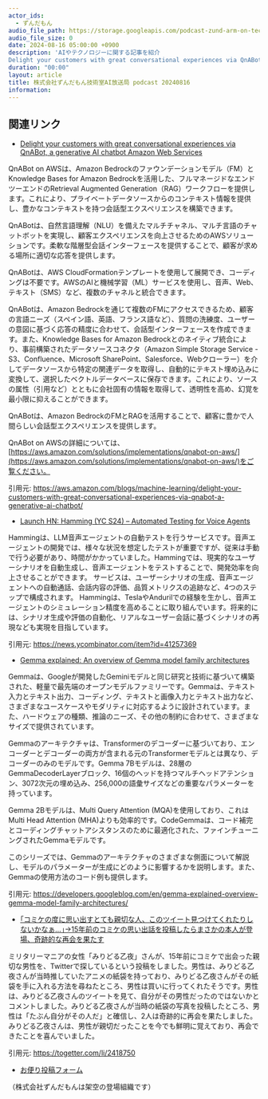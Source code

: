 ```yaml
---
actor_ids:
  - ずんだもん
audio_file_path: https://storage.googleapis.com/podcast-zund-arm-on-tech/audio/株式会社ずんだもん技術室AI放送局_podcast_20240816.mp3
audio_file_size: 0
date: 2024-08-16 05:00:00 +0900
description: 'AIやテクノロジーに関する記事を紹介  
Delight your customers with great conversational experiences via QnABot, a generative AI chatbot  Amazon Web Services、Launch HN: Hamming (YC S24) – Automated Testing for Voice Agents、Gemma explained: An overview of Gemma model family architectures、｢コミケの度に思い出すとても親切な人、このツイート見つけてくれたりしないかなぁ...｣→15年前のコミケの思い出話を投稿したらまさかの本人が登場、奇跡的な再会を果たす'
duration: "00:00"
layout: article
title: 株式会社ずんだもん技術室AI放送局 podcast 20240816
information: 
---
```


## 関連リンク


- [Delight your customers with great conversational experiences via QnABot, a generative AI chatbot  Amazon Web Services](https://aws.amazon.com/blogs/machine-learning/delight-your-customers-with-great-conversational-experiences-via-qnabot-a-generative-ai-chatbot/)  


QnABot on AWSは、Amazon Bedrockのファウンデーションモデル（FM）とKnowledge Bases for Amazon Bedrockを活用した、フルマネージドなエンドツーエンドのRetrieval Augmented Generation（RAG）ワークフローを提供します。これにより、プライベートデータソースからのコンテキスト情報を提供し、豊かなコンテキストを持つ会話型エクスペリエンスを構築できます。

QnABotは、自然言語理解（NLU）を備えたマルチチャネル、マルチ言語のチャットボットを実現し、顧客エクスペリエンスを向上させるためのAWSソリューションです。柔軟な階層型会話インターフェースを提供することで、顧客が求める場所に適切な応答を提供します。

QnABotは、AWS CloudFormationテンプレートを使用して展開でき、コーディングは不要です。AWSのAIと機械学習（ML）サービスを使用し、音声、Web、テキスト（SMS）など、複数のチャネルと統合できます。

QnABotは、Amazon Bedrockを通じて複数のFMにアクセスできるため、顧客の言語ニーズ（スペイン語、英語、フランス語など）、質問の洗練度、ユーザーの意図に基づく応答の精度に合わせて、会話型インターフェースを作成できます。また、Knowledge Bases for Amazon Bedrockとのネイティブ統合により、事前構築されたデータソースコネクタ（Amazon Simple Storage Service - S3、Confluence、Microsoft SharePoint、Salesforce、Webクローラー）を介してデータソースから特定の関連データを取得し、自動的にテキスト埋め込みに変換して、選択したベクトルデータベースに保存できます。これにより、ソースの属性（引用など）とともに会社固有の情報を取得して、透明性を高め、幻覚を最小限に抑えることができます。

QnABotは、Amazon BedrockのFMとRAGを活用することで、顧客に豊かで人間らしい会話型エクスペリエンスを提供します。

QnABot on AWSの詳細については、[https://aws.amazon.com/solutions/implementations/qnabot-on-aws/](https://aws.amazon.com/solutions/implementations/qnabot-on-aws/)をご覧ください。


引用元: https://aws.amazon.com/blogs/machine-learning/delight-your-customers-with-great-conversational-experiences-via-qnabot-a-generative-ai-chatbot/


- [Launch HN: Hamming (YC S24) – Automated Testing for Voice Agents](https://news.ycombinator.com/item?id=41257369)  


Hammingは、LLM音声エージェントの自動テストを行うサービスです。音声エージェントの開発では、様々な状況を想定したテストが重要ですが、従来は手動で行う必要があり、時間がかかっていました。Hammingでは、現実的なユーザーシナリオを自動生成し、音声エージェントをテストすることで、開発効率を向上させることができます。
サービスは、ユーザーシナリオの生成、音声エージェントへの自動通話、会話内容の評価、品質メトリクスの追跡など、4つのステップで構成されます。
Hammingは、TeslaやAndurilでの経験を生かし、音声エージェントのシミュレーション精度を高めることに取り組んでいます。将来的には、シナリオ生成や評価の自動化、リアルなユーザー会話に基づくシナリオの再現なども実現を目指しています。

引用元: https://news.ycombinator.com/item?id=41257369


- [Gemma explained: An overview of Gemma model family architectures](https://developers.googleblog.com/en/gemma-explained-overview-gemma-model-family-architectures/)  


Gemmaは、Googleが開発したGeminiモデルと同じ研究と技術に基づいて構築された、軽量で最先端のオープンモデルファミリーです。Gemmaは、テキスト入力とテキスト出力、コーディング、テキストと画像入力とテキスト出力など、さまざまなユースケースやモダリティに対応するように設計されています。また、ハードウェアの種類、推論のニーズ、その他の制約に合わせて、さまざまなサイズで提供されています。

Gemmaのアーキテクチャは、Transformerのデコーダーに基づいており、エンコーダーとデコーダーの両方が含まれる元のTransformerモデルとは異なり、デコーダーのみのモデルです。Gemma 7Bモデルは、28層のGemmaDecoderLayerブロック、16個のヘッドを持つマルチヘッドアテンション、3072次元の埋め込み、256,000の語彙サイズなどの重要なパラメーターを持っています。

Gemma 2Bモデルは、Multi Query Attention (MQA)を使用しており、これはMulti Head Attention (MHA)よりも効率的です。CodeGemmaは、コード補完とコーディングチャットアシスタンスのために最適化された、ファインチューニングされたGemmaモデルです。

このシリーズでは、Gemmaのアーキテクチャのさまざまな側面について解説し、モデルのパラメーターが生成にどのように影響するかを説明します。また、Gemmaの使用方法のコード例も提供します。


引用元: https://developers.googleblog.com/en/gemma-explained-overview-gemma-model-family-architectures/


- [｢コミケの度に思い出すとても親切な人、このツイート見つけてくれたりしないかなぁ...｣→15年前のコミケの思い出話を投稿したらまさかの本人が登場、奇跡的な再会を果たす](https://togetter.com/li/2418750)  


ミリタリーマニアの女性「みりどる乙夜」さんが、15年前にコミケで出会った親切な男性を、Twitterで探しているという投稿をしました。男性は、みりどる乙夜さんが当時推していたアニメの紙袋を持っており、みりどる乙夜さんがその紙袋を手に入れる方法を尋ねたところ、男性は買いに行ってくれたそうです。男性は、みりどる乙夜さんのツイートを見て、自分がその男性だったのではないかとコメントしました。みりどる乙夜さんが当時の紙袋の写真を投稿したところ、男性は「たぶん自分がその人だ」と確信し、2人は奇跡的に再会を果たしました。みりどる乙夜さんは、男性が親切だったことを今でも鮮明に覚えており、再会できたことを喜んでいました。

引用元: https://togetter.com/li/2418750



- [お便り投稿フォーム](https://forms.gle/ffg4JTfqdiqK62qf9)

（株式会社ずんだもんは架空の登場組織です）
